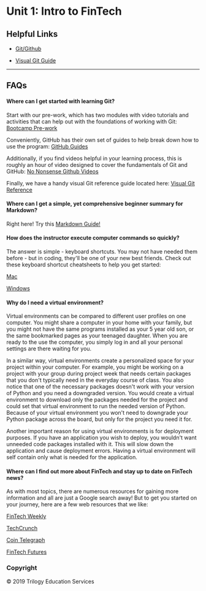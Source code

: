 # Unit 1: Intro to FinTech

## Helpful Links

* [Git/Github](https://github.com/Multishifties/No-Nonsense-Github-Project)

* [Visual Git Guide](http://marklodato.github.io/visual-git-guide/index-en.html)

- - -
## FAQs

#### Where can I get started with learning Git?
Start with our pre-work, which has two modules with video tutorials and activities that can help out with the foundations of working with Git:
[Bootcamp Pre-work](https://coding-bootcamp-fintech-prework.readthedocs-hosted.com/en/latest )

Conveniently, GitHub has their own set of guides to help break down how to use the program:
[GitHub Guides](https://guides.github.com/)

Additionally, if you find videos helpful in your learning process, this is roughly an hour of video designed to cover the fundamentals of Git and GitHub:
[No Nonsense Github Videos](https://github.com/Multishifties/No-Nonsense-Github-Project)

Finally, we have a handy visual Git reference guide located here:
[Visual Git Reference](http://marklodato.github.io/visual-git-guide/index-en.html)


#### Where can I get a simple, yet comprehensive beginner summary for Markdown?

Right here! Try this [Markdown Guide!](https://www.markdownguide.org/cheat-sheet/)

#### How does the instructor execute computer commands so quickly?

The answer is simple - keyboard shortcuts.  You may not have needed them before - but in coding, they'll be one of your new best friends.  Check out these keyboard shortcut cheatsheets to help you get started:

[Mac](../../../05-Student-Resources/unit-1/Resources/mac-shortcuts.md)

[Windows](../../../05-Student-Resources/unit-1/Resources/windows-shortcuts.md)


#### Why do I need a virtual environment?
Virtual environments can be compared to different user profiles on one computer.  You might share a computer in your home with your family, but you might not have the same programs installed as your 5 year old son, or the same bookmarked pages as your teenaged daughter.  When you are ready to the use the computer, you simply log in and all your personal settings are there waiting for you.

In a similar way, virtual environments create a personalized space for your project within your computer.  For example, you might be working on a project with your group during project week that needs certain packages that you don't typically need in the everyday course of class.  You also notice that one of the necessary packages doesn't work with your version of Python and you need a downgraded version.  You would create a virtual environment to download only the packages needed for the project and could set that virtual environment to run the needed version of Python.  Because of your virtual environment you won't need to downgrade your Python package across the board, but only for the project you need it for.

Another important reason for using virtual environments is for deployment purposes.  If you have an application you wish to deploy, you wouldn't want unneeded code packages installed with it.  This will slow down the application and cause deployment errors.  Having a virtual environment will self contain only what is needed for the application.

#### Where can I find out more about FinTech and stay up to date on FinTech news?

As with most topics, there are numerous resources for gaining more information and all are just a Google search away!  But to get you started on your journey, here are a few web resources that we like:

[FinTech Weekly](https://www.fintechweekly.com/)

[TechCrunch](https://techcrunch.com/tag/fintech/)

[Coin Telegraph](https://cointelegraph.com/)

[FinTech Futures](https://www.fintechfutures.com/)


### Copyright

© 2019 Trilogy Education Services
